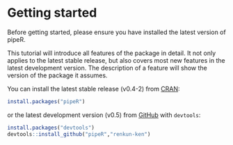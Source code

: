 # Getting started

Before getting started, please ensure you have installed the latest version of pipeR.

This tutorial will introduce all features of the package in detail. It not only applies to the latest stable release, but also covers most new features in the latest development version. The description of a feature will show the version of the package it assumes.

You can install the latest stable release (v0.4-2) from [CRAN](http://cran.r-project.org/web/packages/pipeR):

```r
install.packages("pipeR")
```

or the latest development version (v0.5) from [GitHub](https://github.com/renkun-ken/pipeR) with `devtools`:

```r
install.packages("devtools")
devtools::install_github("pipeR","renkun-ken")
```
